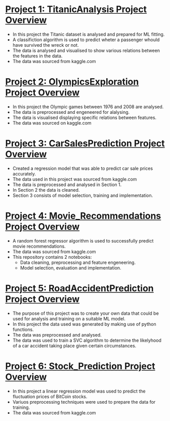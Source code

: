 # [Project 1: TitanicAnalysis Project Overview](https://github.com/Cole694/TitanicAnalysis)
- In this project the Titanic dataset is analysed and prepared for ML fitting.
- A classifiction algorithm is used to predict wheter a passenger whould have survived the wreck or not.
- The data is analysed and visualised to show various relations between the features in the data.
- The data was sourced from kaggle.com

# [Project 2: OlympicsExploration Project Overview](https://github.com/Cole694/OlympicsExploration)
- In this project the Olympic games between 1976 and 2008 are analysed.
- The data is preprocessed and engeneered for alalysing.
- The data is visualised displaying specific relations between features.
- The data was sourced on kaggle.com

# [Project 3: CarSalesPrediction Project Overview](https://github.com/Cole694/CarSalesPrediction)
- Created a regression model that was able to predict car sale prices accurately.
- The data used in this project was sourced from kaggle.com
- The data is preprocessed and analysed in Section 1.
- In Section 2 the data is cleaned.
- Section 3 consists of model selection, training and implementation.

# [Project 4: Movie_Recommendations Project Overview](https://github.com/Cole694/Movie_Recommendations)
- A random forest regressor algorithm is used to successfully predict movie recommendations.
- The data was sourced from kaggle.com
- This repository contains 2 notebooks:
    - Data cleaning, preprocessing and feature engeneering.
    - Model selection, evaluation and implementation.

# [Project 5: RoadAccidentPrediction Project Overview](https://github.com/Cole694/RoadAccidentPrediction)
- The purpose of this project was to create your own data that could be used for analysis and training on a suitable ML model.
- In this project the data used was generated by making use of python functions.
- The data was preprocessed and analysed.
- The data was used to train a SVC algorithm to determine the likelyhood of a car accident taking place given certain circumstances. 

# [Project 6: Stock_Prediction Project Overview](https://github.com/Cole694/Stock_Prediction)
- In this project a linear regression model was used to predict the fluctuation prices of BitCoin stocks.
- Variuos preprocessing techniques were used to prepare the data for training.
- The data was sourced from kaggle.com
